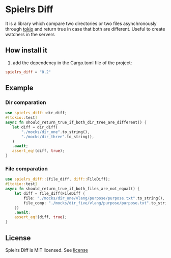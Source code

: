 # Spielrs Diff
It is a library which compare two directories or two files asynchronously through [tokio](https://tokio.rs)
and return true in case that both are different. Useful to create watchers in the servers

## How install it
1. add the dependency in the Cargo.toml file of the project:
```toml
spielrs_diff = "0.2"
```

## Example

### Dir comparation

```rust
use spielrs_diff::dir_diff;
#[tokio::test]
async fn should_return_true_if_both_dir_tree_are_different() {
   let diff = dir_diff(
       "./mocks/dir_one".to_string(),
       "./mocks/dir_three".to_string(),
   )
   .await;
   assert_eq!(diff, true);
}
```

### File comparation

```rust
use spielrs_diff::{file_diff, diff::FileDiff};
#[tokio::test]
async fn should_return_true_if_both_files_are_not_equal() {
    let diff = file_diff(FileDiff {
        file: "./mocks/dir_one/vlang/purpose/purpose.txt".to_string(),
        file_comp: "./mocks/dir_five/vlang/purpose/purpose.txt".to_string(),
    })
    .await;
    assert_eq!(diff, true);
}
```

## License

Spielrs Diff is MIT licensed. See [license](LICENSE)
